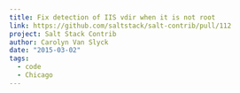 ```yaml
---
title: Fix detection of IIS vdir when it is not root
link: https://github.com/saltstack/salt-contrib/pull/112
project: Salt Stack Contrib
author: Carolyn Van Slyck
date: "2015-03-02"
tags:
  - code
  - Chicago
---
```

